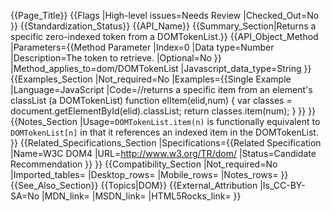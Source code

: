 {{Page_Title}}
{{Flags
|High-level issues=Needs Review
|Checked_Out=No
}}
{{Standardization_Status}}
{{API_Name}}
{{Summary_Section|Returns a specific zero-indexed token from a DOMTokenList.}}
{{API_Object_Method
|Parameters={{Method Parameter
|Index=0
|Data type=Number
|Description=The token to retrieve.
|Optional=No
}}
|Method_applies_to=dom/DOMTokenList
|Javascript_data_type=String
}}
{{Examples_Section
|Not_required=No
|Examples={{Single Example
|Language=JavaScript
|Code=//returns a specific item from an element's classList (a DOMTokenList)
function elItem(elid,num) {
  var classes = document.getElementById(elid).classList;
  return classes.item(num);
}
}}
}}
{{Notes_Section
|Usage=<code>DOMTokenList.item(n)</code> is functionally equivalent to <code>DOMTokenList[n]</code> in that it references an indexed item in the DOMTokenList.
}}
{{Related_Specifications_Section
|Specifications={{Related Specification
|Name=W3C DOM4
|URL=http://www.w3.org/TR/dom/
|Status=Candidate Recommendation
}}
}}
{{Compatibility_Section
|Not_required=No
|Imported_tables=
|Desktop_rows=
|Mobile_rows=
|Notes_rows=
}}
{{See_Also_Section}}
{{Topics|DOM}}
{{External_Attribution
|Is_CC-BY-SA=No
|MDN_link=
|MSDN_link=
|HTML5Rocks_link=
}}